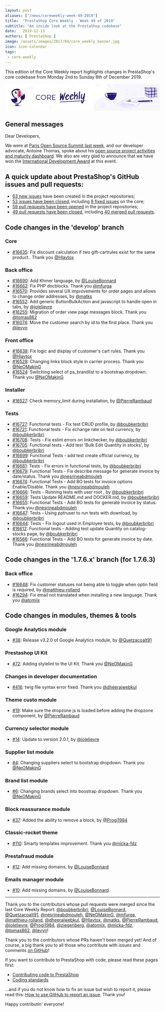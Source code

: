 ```yaml
---
layout: post
aliases: ["/news/coreweekly-week-49-2019"]
title:  "PrestaShop Core Weekly - Week 49 of 2019"
subtitle: "An inside look at the PrestaShop codebase"
date:   2019-12-13
authors: [ PrestaShop ]
image: /assets/images/2017/04/core_weekly_banner.jpg
icon: icon-calendar
tags:
 - core-weekly
---
```


This edition of the Core Weekly report highlights changes in PrestaShop's core codebase from Monday 2nd to Sunday 8th of December 2019.

![Core Weekly banner](/assets/images/2018/12/banner-core-weekly.jpg)

## General messages

Dear Developers,

We were at [Paris Open Source Summit last week](https://www.opensourcesummit.paris/), and our developer advocate, Antoine Thomas, spoke about his [open source project activities and maturity dashboard](https://github.com/PrestaShop/open-source/tree/master/templates). We also are very glad to announce that we have won the [International Development Award](https://lesacteursdulibre.com/portfolio/prix-developpement-international/) at this event.


## A quick update about PrestaShop's GitHub issues and pull requests:

- [63 new issues](https://github.com/search?q=org%3APrestaShop+is%3Apublic++-repo%3Aprestashop%2Fprestashop.github.io++is%3Aissue+created%3A2019-12-02..2019-12-08) have been created in the project repositories;
- [53 issues have been closed](https://github.com/search?q=org%3APrestaShop+is%3Apublic++-repo%3Aprestashop%2Fprestashop.github.io++is%3Aissue+closed%3A2019-12-02..2019-12-08), including [8 fixed issues](https://github.com/search?q=org%3APrestaShop+is%3Apublic++-repo%3Aprestashop%2Fprestashop.github.io++is%3Aissue+label%3Afixed+closed%3A2019-12-02..2019-12-08) on the core;
- [59 pull requests have been opened](https://github.com/search?q=org%3APrestaShop+is%3Apublic++-repo%3Aprestashop%2Fprestashop.github.io++is%3Apr+created%3A2019-12-02..2019-12-08) in the project repositories;
- [49 pull requests have been closed](https://github.com/search?q=org%3APrestaShop+is%3Apublic++-repo%3Aprestashop%2Fprestashop.github.io++is%3Apr+closed%3A2019-12-02..2019-12-08), including [40 merged pull requests](https://github.com/search?q=org%3APrestaShop+is%3Apublic++-repo%3Aprestashop%2Fprestashop.github.io++is%3Apr+merged%3A2019-12-02..2019-12-08).
        

## Code changes in the 'develop' branch


### Core
* [#16635](https://github.com/PrestaShop/PrestaShop/pull/16635): Fix discount calculation if two gift-cartrules exist for the same product.. Thank you [@Hlavtox](https://github.com/Hlavtox)

### Back office
* [#16690](https://github.com/PrestaShop/PrestaShop/pull/16690): Add Khmer language, by [@LouiseBonnard](https://github.com/LouiseBonnard)
* [#16662](https://github.com/PrestaShop/PrestaShop/pull/16662): Fix PHP docblocks. Thank you [@mfurga](https://github.com/mfurga)
* [#16570](https://github.com/PrestaShop/PrestaShop/pull/16570): Provides several UX improvements for order pages and allows to change order addresses, by [@matks](https://github.com/matks)
* [#16552](https://github.com/PrestaShop/PrestaShop/pull/16552): Add generic ButtonBulkAction and javascript to handle open in tabs, by [@jolelievre](https://github.com/jolelievre)
* [#16255](https://github.com/PrestaShop/PrestaShop/pull/16255): Migration of order view page messages block. Thank you [@tomas862](https://github.com/tomas862)
* [#16074](https://github.com/PrestaShop/PrestaShop/pull/16074): Move the customer search by id to the first place. Thank you [@levyn](https://github.com/levyn)


### Front office
* [#16638](https://github.com/PrestaShop/PrestaShop/pull/16638): Fix logic and display of customer's cart rules. Thank you [@Hlavtox](https://github.com/Hlavtox)
* [#16528](https://github.com/PrestaShop/PrestaShop/pull/16528): Changing links block style in carrier process. Thank you [@NeOMakinG](https://github.com/NeOMakinG)
* [#16524](https://github.com/PrestaShop/PrestaShop/pull/16524): Switching select of ps_brandlist to a bootstrap dropdown. Thank you [@NeOMakinG](https://github.com/NeOMakinG)


### Installer
* [#16527](https://github.com/PrestaShop/PrestaShop/pull/16527): Check memory_limit during installation, by [@PierreRambaud](https://github.com/PierreRambaud)


### Tests
* [#16727](https://github.com/PrestaShop/PrestaShop/pull/16727): Functional tests - Fix test CRUD profile, by [@boubkerbribri](https://github.com/boubkerbribri)
* [#16721](https://github.com/PrestaShop/PrestaShop/pull/16721): Functional tests - Fix echange rate on test currency, by [@boubkerbribri](https://github.com/boubkerbribri)
* [#16708](https://github.com/PrestaShop/PrestaShop/pull/16708): Tests - Fix eslint errors on linkchecker, by [@boubkerbribri](https://github.com/boubkerbribri)
* [#16705](https://github.com/PrestaShop/PrestaShop/pull/16705): Functional tests - Add test 'Bulk Edit Quantity in stocks', by [@boubkerbribri](https://github.com/boubkerbribri)
* [#16699](https://github.com/PrestaShop/PrestaShop/pull/16699): Functional Tests - add test create official currency, by [@boubkerbribri](https://github.com/boubkerbribri)
* [#16681](https://github.com/PrestaShop/PrestaShop/pull/16681): Tests - Fix errors in functional tests, by [@boubkerbribri](https://github.com/boubkerbribri)
* [#16679](https://github.com/PrestaShop/PrestaShop/pull/16679): Functional Tests - Fix describe message for generate invoice by date/status. Thank you [@nesrineabdmouleh](https://github.com/nesrineabdmouleh)
* [#16674](https://github.com/PrestaShop/PrestaShop/pull/16674): Functional Tests - Add BO tests for invoice options Enable/Disable. Thank you [@nesrineabdmouleh](https://github.com/nesrineabdmouleh)
* [#16666](https://github.com/PrestaShop/PrestaShop/pull/16666): Tests - Running tests with user root , by [@boubkerbribri](https://github.com/boubkerbribri)
* [#16659](https://github.com/PrestaShop/PrestaShop/pull/16659): Tests Update README.md and DOCKER.md, by [@boubkerbribri](https://github.com/boubkerbribri)
* [#16655](https://github.com/PrestaShop/PrestaShop/pull/16655): Functional Tests - Add BO tests for generate invoice by status. Thank you [@nesrineabdmouleh](https://github.com/nesrineabdmouleh)
* [#16647](https://github.com/PrestaShop/PrestaShop/pull/16647): Tests - Using pptruser to run tests with download, by [@boubkerbribri](https://github.com/boubkerbribri)
* [#16644](https://github.com/PrestaShop/PrestaShop/pull/16644): Tests - Fix logout used in Employee tests, by [@boubkerbribri](https://github.com/boubkerbribri)
* [#16612](https://github.com/PrestaShop/PrestaShop/pull/16612): Functional tests - Adding test update Quantity on catalog-stocks page, by [@boubkerbribri](https://github.com/boubkerbribri)
* [#16566](https://github.com/PrestaShop/PrestaShop/pull/16566): Functional Tests - Add BO tests for generate invoice by date. Thank you [@nesrineabdmouleh](https://github.com/nesrineabdmouleh)


## Code changes in the '1.7.6.x' branch (for 1.7.6.3)


### Back office
* [#16648](https://github.com/PrestaShop/PrestaShop/pull/16648): Fix customer statuses not being able to toggle when optin field is required, by [@matthieu-rolland](https://github.com/matthieu-rolland)
* [#16294](https://github.com/PrestaShop/PrestaShop/pull/16294): Fix email not translated when installing a new language. Thank you [@atomiix](https://github.com/atomiix)


## Code changes in modules, themes & tools


### Google Analytics module
* [#38](https://github.com/PrestaShop/ps_googleanalytics/pull/38): Release v3.2.0 of Google Analytics module, by [@Quetzacoalt91](https://github.com/Quetzacoalt91)


### Prestashop UI Kit
* [#72](https://github.com/PrestaShop/prestashop-ui-kit/pull/72): Adding stylelint to the UI Kit. Thank you [@NeOMakinG](https://github.com/NeOMakinG)


### Changes in developer documentation
* [#416](https://github.com/PrestaShop/docs/pull/416): twig file syntax error fixed. Thank you [@dheerajwebkul](https://github.com/dheerajwebkul)


### Theme custo module
* [#19](https://github.com/PrestaShop/ps_themecusto/pull/19): Make sure the dropzone js is loaded before adding the dropzone component, by [@PierreRambaud](https://github.com/PierreRambaud)


### Currency selector module
* [#14](https://github.com/PrestaShop/ps_currencyselector/pull/14): Update to version 2.0.1, by [@jolelievre](https://github.com/jolelievre)


### Supplier list module
* [#4](https://github.com/PrestaShop/ps_supplierlist/pull/4): Changing suppliers select to bootstrap dropdown. Thank you [@NeOMakinG](https://github.com/NeOMakinG)


### Brand list module
* [#6](https://github.com/PrestaShop/ps_brandlist/pull/6): Changing brands select into boostrap dropdown. Thank you [@NeOMakinG](https://github.com/NeOMakinG)


### Block reassurance module
* [#37](https://github.com/PrestaShop/blockreassurance/pull/37): Added the ability to remove a block, by [@Progi1984](https://github.com/Progi1984)


### Classic-rocket theme
* [#110](https://github.com/PrestaShop/classic-rocket/pull/110): Smarty templates improvement. Thank you [@micka-fdz](https://github.com/micka-fdz)


### Prestafraud module
* [#12](https://github.com/PrestaShop/prestafraud/pull/12): Add missing domains, by [@LouiseBonnard](https://github.com/LouiseBonnard)


### Emails manager module
* [#10](https://github.com/PrestaShop/ps_emailsmanager/pull/10): Add missing domains, by [@LouiseBonnard](https://github.com/LouiseBonnard)


<hr />

Thank you to the contributors whose pull requests were merged since the last Core Weekly Report: [@boubkerbribri](https://github.com/boubkerbribri), [@LouiseBonnard](https://github.com/LouiseBonnard), [@Quetzacoalt91](https://github.com/Quetzacoalt91), [@nesrineabdmouleh](https://github.com/nesrineabdmouleh), [@NeOMakinG](https://github.com/NeOMakinG), [@mfurga](https://github.com/mfurga), [@matthieu-rolland](https://github.com/matthieu-rolland), [@dheerajwebkul](https://github.com/dheerajwebkul), [@Hlavtox](https://github.com/Hlavtox), [@matks](https://github.com/matks), [@PierreRambaud](https://github.com/PierreRambaud), [@jolelievre](https://github.com/jolelievre), [@Progi1984](https://github.com/Progi1984), [@ziegenberg](https://github.com/ziegenberg), [@atomiix](https://github.com/atomiix), [@micka-fdz](https://github.com/micka-fdz), [@tomas862](https://github.com/tomas862), [@levyn](https://github.com/levyn)!

Thank you to the contributors whose PRs haven't been merged yet! And of course, a big thank you to all those who contribute with issues and comments [on GitHub](https://github.com/PrestaShop/PrestaShop)!

If you want to contribute to PrestaShop with code, please read these pages first:

 * [Contributing code to PrestaShop](https://devdocs.prestashop.com/1.7/contribute/contribution-guidelines/)
 * [Coding standards](https://devdocs.prestashop.com/1.7/development/coding-standards/)

...and if you do not know how to fix an issue but wish to report it, please read this: [How to use GitHub to report an issue](https://devdocs.prestashop.com/1.7/contribute/contribute-reporting-issues/). Thank you!

Happy contributin' everyone!



